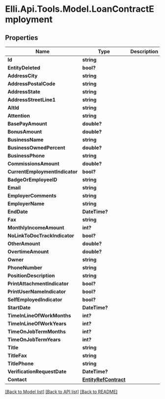 # Elli.Api.Tools.Model.LoanContractEmployment
## Properties

Name | Type | Description | Notes
------------ | ------------- | ------------- | -------------
**Id** | **string** |  | [optional] 
**EntityDeleted** | **bool?** |  | [optional] 
**AddressCity** | **string** |  | [optional] 
**AddressPostalCode** | **string** |  | [optional] 
**AddressState** | **string** |  | [optional] 
**AddressStreetLine1** | **string** |  | [optional] 
**AltId** | **string** |  | [optional] 
**Attention** | **string** |  | [optional] 
**BasePayAmount** | **double?** |  | [optional] 
**BonusAmount** | **double?** |  | [optional] 
**BusinessName** | **string** |  | [optional] 
**BusinessOwnedPercent** | **double?** |  | [optional] 
**BusinessPhone** | **string** |  | [optional] 
**CommissionsAmount** | **double?** |  | [optional] 
**CurrentEmploymentIndicator** | **bool?** |  | [optional] 
**BadgeOrEmployeeID** | **string** |  | [optional] 
**Email** | **string** |  | [optional] 
**EmployerComments** | **string** |  | [optional] 
**EmployerName** | **string** |  | [optional] 
**EndDate** | **DateTime?** |  | [optional] 
**Fax** | **string** |  | [optional] 
**MonthlyIncomeAmount** | **int?** |  | [optional] 
**NoLinkToDocTrackIndicator** | **bool?** |  | [optional] 
**OtherAmount** | **double?** |  | [optional] 
**OvertimeAmount** | **double?** |  | [optional] 
**Owner** | **string** |  | [optional] 
**PhoneNumber** | **string** |  | [optional] 
**PositionDescription** | **string** |  | [optional] 
**PrintAttachmentIndicator** | **bool?** |  | [optional] 
**PrintUserNameIndicator** | **bool?** |  | [optional] 
**SelfEmployedIndicator** | **bool?** |  | [optional] 
**StartDate** | **DateTime?** |  | [optional] 
**TimeInLineOfWorkMonths** | **int?** |  | [optional] 
**TimeInLineOfWorkYears** | **int?** |  | [optional] 
**TimeOnJobTermMonths** | **int?** |  | [optional] 
**TimeOnJobTermYears** | **int?** |  | [optional] 
**Title** | **string** |  | [optional] 
**TitleFax** | **string** |  | [optional] 
**TitlePhone** | **string** |  | [optional] 
**VerificationRequestDate** | **DateTime?** |  | [optional] 
**Contact** | [**EntityRefContract**](EntityRefContract.md) |  | [optional] 

[[Back to Model list]](../README.md#documentation-for-models) [[Back to API list]](../README.md#documentation-for-api-endpoints) [[Back to README]](../README.md)

